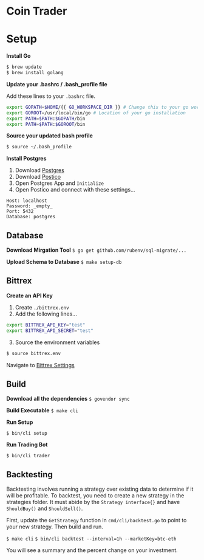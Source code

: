 # Coin Trader

# Setup

**Install Go**

```bash
$ brew update
$ brew install golang
```

**Update your .bashrc / .bash_profile file**

Add these lines to your `.bashrc` file.

```bash
export GOPATH=$HOME/{{ GO_WORKSPACE_DIR }} # Change this to your go workspace.
export GOROOT=/usr/local/bin/go # Location of your go installation
export PATH=$PATH:$GOPATH/bin
export PATH=$PATH:$GOROOT/bin
```

**Source your updated bash profile**

```bash
$ source ~/.bash_profile
```

**Install Postgres**

1. Download [Postgres](https://postgresapp.com/)
2. Download [Postico](https://eggerapps.at/postico/)
3. Open Postgres App and `Initialize`
4. Open Postico and connect with these settings...

```
Host: localhost
Password: _empty_
Port: 5432
Database: postgres
```

## Database

**Download Mirgation Tool**
`$ go get github.com/rubenv/sql-migrate/...`

**Upload Schema to Database**
`$ make setup-db`

## Bittrex

**Create an API Key**

1. Create `./bittrex.env`
2. Add the following lines...
```bash
export BITTREX_API_KEY="test"
export BITTREX_API_SECRET="test"
```
3. Source the environment variables
```bash
$ source bittrex.env
```


Navigate to [Bittrex Settings](https://bittrex.com/Manage#sectionApi)

## Build

**Download all the dependencies**
`$ govendor sync`

**Build Executable**
`$ make cli`


**Run Setup**

`$ bin/cli setup`

**Run Trading Bot**

`$ bin/cli trader`



## Backtesting

Backtesting involves running a strategy over existing data to determine if it will be profitable. To backtest, you need to create a new strategy in the strategies folder. It must abide by the `Strategy interface{}` and have `ShouldBuy()` and `ShouldSell()`.

First, update the `GetStrategy` function in `cmd/cli/backtest.go` to point to your new strategy. Then build and run.

`$ make cli`
`$ bin/cli backtest --interval=1h --marketKey=btc-eth`

You will see a summary and the percent change on your investment.